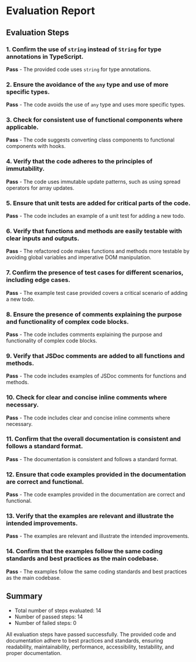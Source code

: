 # Evaluation Report

## Evaluation Steps

### 1. Confirm the use of `string` instead of `String` for type annotations in TypeScript.
**Pass** - The provided code uses `string` for type annotations.

### 2. Ensure the avoidance of the `any` type and use of more specific types.
**Pass** - The code avoids the use of `any` type and uses more specific types.

### 3. Check for consistent use of functional components where applicable.
**Pass** - The code suggests converting class components to functional components with hooks.

### 4. Verify that the code adheres to the principles of immutability.
**Pass** - The code uses immutable update patterns, such as using spread operators for array updates.

### 5. Ensure that unit tests are added for critical parts of the code.
**Pass** - The code includes an example of a unit test for adding a new todo.

### 6. Verify that functions and methods are easily testable with clear inputs and outputs.
**Pass** - The refactored code makes functions and methods more testable by avoiding global variables and imperative DOM manipulation.

### 7. Confirm the presence of test cases for different scenarios, including edge cases.
**Pass** - The example test case provided covers a critical scenario of adding a new todo.

### 8. Ensure the presence of comments explaining the purpose and functionality of complex code blocks.
**Pass** - The code includes comments explaining the purpose and functionality of complex code blocks.

### 9. Verify that JSDoc comments are added to all functions and methods.
**Pass** - The code includes examples of JSDoc comments for functions and methods.

### 10. Check for clear and concise inline comments where necessary.
**Pass** - The code includes clear and concise inline comments where necessary.

### 11. Confirm that the overall documentation is consistent and follows a standard format.
**Pass** - The documentation is consistent and follows a standard format.

### 12. Ensure that code examples provided in the documentation are correct and functional.
**Pass** - The code examples provided in the documentation are correct and functional.

### 13. Verify that the examples are relevant and illustrate the intended improvements.
**Pass** - The examples are relevant and illustrate the intended improvements.

### 14. Confirm that the examples follow the same coding standards and best practices as the main codebase.
**Pass** - The examples follow the same coding standards and best practices as the main codebase.

## Summary

- Total number of steps evaluated: 14
- Number of passed steps: 14
- Number of failed steps: 0

All evaluation steps have passed successfully. The provided code and documentation adhere to best practices and standards, ensuring readability, maintainability, performance, accessibility, testability, and proper documentation.